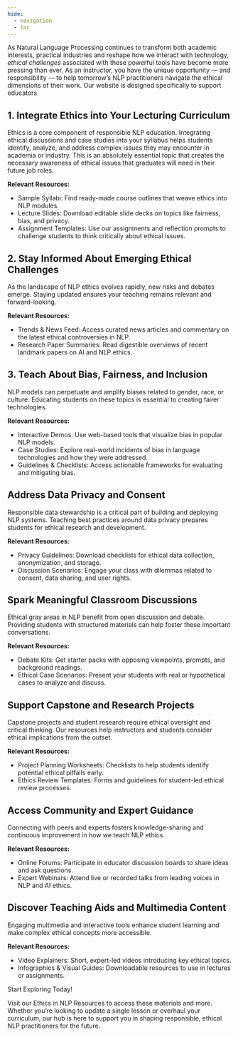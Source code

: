 ```yaml
---
hide:
  - navigation
  - toc
---
```


As Natural Language Processing continues to transform both academic interests, practical industries and reshape how we interact with technology, *ethical challenges* associated with these powerful tools have become more pressing than ever. As an instructor, you have the unique opportunity — and responsibility — to help tomorrow’s NLP practitioners navigate the ethical dimensions of their work. Our website is designed specifically to support educators.

## 1. Integrate Ethics into Your Lecturing Curriculum

Ethics is a core component of responsible NLP education. Integrating ethical discussions and case studies into your syllabus helps students identify, analyze, and address complex issues they may encounter in academia or industry.  This is an absolutely essential topic that creates the necessary awareness of ethical issues that graduates will need in their future job roles. 

**Relevant Resources:**

* Sample Syllabi: Find ready-made course outlines that weave ethics into NLP modules.
* Lecture Slides: Download editable slide decks on topics like fairness, bias, and privacy.
* Assignment Templates: Use our assignments and reflection prompts to challenge students to think critically about ethical issues.

## 2. Stay Informed About Emerging Ethical Challenges

As the landscape of NLP ethics evolves rapidly, new risks and debates emerge. Staying updated ensures your teaching remains relevant and forward-looking.

**Relevant Resources:**

* Trends & News Feed: Access curated news articles and commentary on the latest ethical controversies in NLP.
* Research Paper Summaries: Read digestible overviews of recent landmark papers on AI and NLP ethics.

## 3. Teach About Bias, Fairness, and Inclusion

NLP models can perpetuate and amplify biases related to gender, race, or culture. Educating students on these topics is essential to creating fairer technologies.

**Relevant Resources:**

* Interactive Demos: Use web-based tools that visualize bias in popular NLP models.
* Case Studies: Explore real-world incidents of bias in language technologies and how they were addressed.
* Guidelines & Checklists: Access actionable frameworks for evaluating and mitigating bias.

## Address Data Privacy and Consent

Responsible data stewardship is a critical part of building and deploying NLP systems. Teaching best practices around data privacy prepares students for ethical research and development.

**Relevant Resources:**

* Privacy Guidelines: Download checklists for ethical data collection, anonymization, and storage.
* Discussion Scenarios: Engage your class with dilemmas related to consent, data sharing, and user rights.

## Spark Meaningful Classroom Discussions

Ethical gray areas in NLP benefit from open discussion and debate. Providing students with structured materials can help foster these important conversations.

**Relevant Resources:**

* Debate Kits: Get starter packs with opposing viewpoints, prompts, and background readings.
* Ethical Case Scenarios: Present your students with real or hypothetical cases to analyze and discuss.

## Support Capstone and Research Projects

Capstone projects and student research require ethical oversight and critical thinking. Our resources help instructors and students consider ethical implications from the outset.

**Relevant Resources:**

* Project Planning Worksheets: Checklists to help students identify potential ethical pitfalls early.
* Ethics Review Templates: Forms and guidelines for student-led ethical review processes.

## Access Community and Expert Guidance

Connecting with peers and experts fosters knowledge-sharing and continuous improvement in how we teach NLP ethics.

**Relevant Resources:**

* Online Forums: Participate in educator discussion boards to share ideas and ask questions.
* Expert Webinars: Attend live or recorded talks from leading voices in NLP and AI ethics.

## Discover Teaching Aids and Multimedia Content

Engaging multimedia and interactive tools enhance student learning and make complex ethical concepts more accessible.

**Relevant Resources:**

* Video Explainers: Short, expert-led videos introducing key ethical topics.
* Infographics & Visual Guides: Downloadable resources to use in lectures or assignments.

Start Exploring Today!

Visit our Ethics in NLP Resources to access these materials and more. Whether you’re looking to update a single lesson or overhaul your curriculum, our hub is here to support you in shaping responsible, ethical NLP practitioners for the future.
